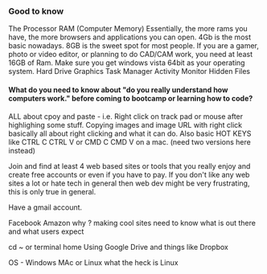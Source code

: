 ### Good to know 

The Processor
RAM (Computer Memory)
Essentially, the more rams you have, the more browsers and applications you can open. 4Gb is the most basic nowadays. 8GB is the sweet spot for most people. If you are a gamer, photo or video editor, or planning to do CAD/CAM work, you need at least 16GB of Ram. Make sure you get windows vista 64bit as your operating system.
Hard Drive
Graphics
Task Manager Activity Monitor 
Hidden Files 


#### What do you need to know about "do you really understand how computers work."  before coming to bootcamp or learning how to code?
ALL about cpoy and paste - i.e. Right click on track pad or mouse after highlighing some stuff. Copying images and image URL with right click basically all about right clicking and what it can do. Also basic HOT KEYS like CTRL C CTRL V or CMD C CMD V on a mac. (need two versions here instead)

Join and find at least 4 web based sites or tools that you really enjoy and create free accounts or even if you have to pay.
If you don't like any web sites a lot or hate tech in general then web dev might be very frustrating, this is only true in general.

Have a gmail account.

Facebook Amazon 
why ?
making cool sites need to know what is out there and what users expect 


cd ~ or terminal home
Using Google Drive and things like Dropbox


OS - 
Windows MAc or Linux 
what the heck is Linux
